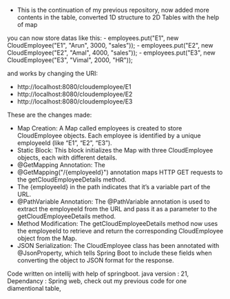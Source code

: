 - This is the continuation of my previous repository, now added more contents in the table, converted 1D structure to 2D Tables with the help of map

you can now store datas like this:
        - employees.put("E1", new CloudEmployee("E1", "Arun", 3000, "sales"));
        - employees.put("E2", new CloudEmployee("E2", "Amal", 4000, "sales"));
        - employees.put("E3", new CloudEmployee("E3", "Vimal", 2000, "HR"));
        
and works by changing the URI:
- http://localhost:8080/cloudemployee/E1
- http://localhost:8080/cloudemployee/E2
- http://localhost:8080/cloudemployee/E3



These are the changes made: 
- Map Creation: A Map called employees is created to store CloudEmployee objects. Each employee is identified by a unique employeeId (like “E1”, “E2”, “E3”).
- Static Block: This block initializes the Map with three CloudEmployee objects, each with different details.
- @GetMapping Annotation: The
- @GetMapping("/{employeeId}") annotation maps HTTP GET requests to the getCloudEmployeeDetails method.
- The {employeeId} in the path indicates that it’s a variable part of the URL.
- @PathVariable Annotation: The @PathVariable annotation is used to extract the employeeId from the URL and pass it as a parameter to the getCloudEmployeeDetails method.
- Method Modification: The getCloudEmployeeDetails method now uses the employeeId to retrieve and return the corresponding CloudEmployee object from the Map.
- JSON Serialization: The CloudEmployee class has been annotated with @JsonProperty, which tells Spring Boot to include these fields when converting the object to JSON format for the response.



Code written on intellij with help of springboot. java version : 21, Dependancy : Spring web,
check out my previous code for one diamentional table,

